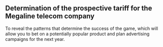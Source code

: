 ## Determination of the prospective tariff for the Megaline telecom company
To reveal the patterns that determine the success of the game, which will allow you to bet on a potentially popular product and plan advertising campaigns for the next year.
